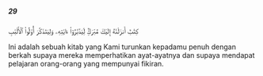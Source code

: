 ##### 29

<span class="ayah">كِتَٰبٌ أَنزَلْنَٰهُ إِلَيْكَ مُبَٰرَكٌۭ لِّيَدَّبَّرُوٓا۟ ءَايَٰتِهِۦ وَلِيَتَذَكَّرَ أُو۟لُوا۟ ٱلْأَلْبَٰبِ</span>

<span class="ayah_translation">Ini adalah sebuah kitab yang Kami turunkan kepadamu penuh dengan berkah supaya mereka memperhatikan ayat-ayatnya dan supaya mendapat pelajaran orang-orang yang mempunyai fikiran.</span>
